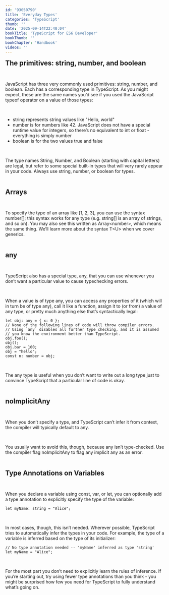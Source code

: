 ```yaml
---
id: '93050790'
title: 'Everyday Types'
categories: 'TypeScript'
thumb: ''
date: '2025-09-14T22:40:04'
bookTitle: 'TypeScript for ES6 Developer'
bookThumb: ''
bookChapter: 'Handbook'
videos: ''
---
```

<p><span style="font-size:21px;"><strong>The primitives: string, number, and boolean</strong></span></p><p>&nbsp;</p><p>JavaScript has three very commonly used primitives: string, number, and boolean. Each has a corresponding type in TypeScript. As you might expect, these are the same names you’d see if you used the JavaScript typeof operator on a value of those types:</p><p>&nbsp;</p><ul><li>string represents string values like "Hello, world"</li><li>number is for numbers like 42. JavaScript does not have a special runtime value for integers, so there’s no equivalent to int or float - everything is simply number</li><li>boolean is for the two values true and false</li></ul><p>&nbsp;</p><p>The type names String, Number, and Boolean (starting with capital letters) are legal, but refer to some special built-in types that will very rarely appear in your code. Always use string, number, or boolean for types.</p><p>&nbsp;</p><p><span style="font-size:21px;"><strong>Arrays</strong></span></p><p>&nbsp;</p><p>To specify the type of an array like [1, 2, 3], you can use the syntax number[]; this syntax works for any type (e.g. string[] is an array of strings, and so on). You may also see this written as Array&lt;number&gt;, which means the same thing. We’ll learn more about the syntax T&lt;U&gt; when we cover generics.</p><p>&nbsp;</p><p><span style="font-size:21px;"><strong>any</strong></span></p><p>&nbsp;</p><p>TypeScript also has a special type, any, that you can use whenever you don’t want a particular value to cause typechecking errors.</p><p>&nbsp;</p><p>When a value is of type any, you can access any properties of it (which will in turn be of type any), call it like a function, assign it to (or from) a value of any type, or pretty much anything else that’s syntactically legal:</p><pre><code class="js javascript js-code">let obj: any = { x: 0 };
// None of the following lines of code will throw compiler errors.
// Using `any` disables all further type checking, and it is assumed
// you know the environment better than TypeScript.
obj.foo();
obj();
obj.bar = 100;
obj = "hello";
const n: number = obj;</code></pre><p>&nbsp;</p><p>The any type is useful when you don’t want to write out a long type just to convince TypeScript that a particular line of code is okay.</p><p>&nbsp;</p><p><span style="font-size:21px;"><strong>noImplicitAny</strong></span></p><p>&nbsp;</p><p>When you don’t specify a type, and TypeScript can’t infer it from context, the compiler will typically default to any.</p><p>&nbsp;</p><p>You usually want to avoid this, though, because any isn’t type-checked. Use the compiler flag noImplicitAny to flag any implicit any as an error.</p><p>&nbsp;</p><p><span style="font-size:21px;"><strong>Type Annotations on Variables</strong></span></p><p>&nbsp;</p><p>When you declare a variable using const, var, or let, you can optionally add a type annotation to explicitly specify the type of the variable:</p><pre><code class="js javascript js-code">let myName: string = "Alice";</code></pre><p>&nbsp;</p><p>In most cases, though, this isn’t needed. Wherever possible, TypeScript tries to automatically infer the types in your code. For example, the type of a variable is inferred based on the type of its initializer:</p><pre><code class="js javascript js-code">// No type annotation needed -- 'myName' inferred as type 'string'
let myName = "Alice";</code></pre><p>&nbsp;</p><p>For the most part you don’t need to explicitly learn the rules of inference. If you’re starting out, try using fewer type annotations than you think - you might be surprised how few you need for TypeScript to fully understand what’s going on.</p><p>&nbsp;</p>